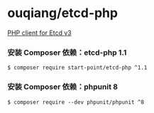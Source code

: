 # ouqiang/etcd-php
[PHP client for Etcd v3](https://github.com/ouqiang/etcd-php)

### 安装 Composer 依赖：etcd-php 1.1
```shell
$ composer require start-point/etcd-php ^1.1
```

### 安装 Composer 依赖：phpunit 8
```shell
$ composer require --dev phpunit/phpunit ^8
```